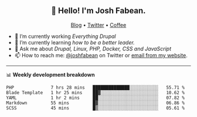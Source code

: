 <h2 align="center">👋 Hello! I'm Josh Fabean.</h2>
<p align="center">
  <a href="https://joshfabean.com">Blog</a> •
  <a href="https://twitter.com/fabean">Twitter</a> •
  <a href="https://www.buymeacoffee.com/LSxne6Yr4">Coffee</a>
</p>

- 🔭 I’m currently working *Everything Drupal*
- 🌱 I’m currently learning *how to be a better leader.*
- 💬 Ask me about *Drupal, Linux, PHP, Docker, CSS and JavaScript*
- 📫 How to reach me: [@joshfabean](https://twitter.com/joshfabean) on Twitter or [email from my website](https://joshfabean.com).

-------

📊 **Weekly development breakdown**
<!--START_SECTION:waka-->
```text
PHP              7 hrs 28 mins   ██████████████░░░░░░░░░░░   55.71 % 
Blade Template   1 hr 25 mins    ██▓░░░░░░░░░░░░░░░░░░░░░░   10.62 % 
YAML             1 hr 2 mins     ██░░░░░░░░░░░░░░░░░░░░░░░   07.82 % 
Markdown         55 mins         █▓░░░░░░░░░░░░░░░░░░░░░░░   06.86 % 
SCSS             45 mins         █▒░░░░░░░░░░░░░░░░░░░░░░░   05.61 % 
```
<!--END_SECTION:waka-->

<!--
**fabean/fabean** is a ✨ _special_ ✨ repository because its `README.md` (this file) appears on your GitHub profile.

Here are some ideas to get you started:

- 🔭 I’m currently working on ...
- 🌱 I’m currently learning ...
- 👯 I’m looking to collaborate on ...
- 🤔 I’m looking for help with ...
- 💬 Ask me about ...
- 📫 How to reach me: ...
- 😄 Pronouns: ...
- ⚡ Fun fact: ...
-->
